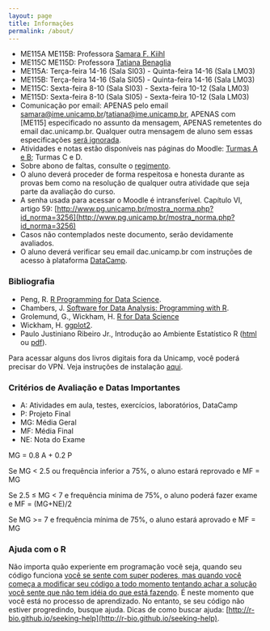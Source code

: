 ```yaml
---
layout: page
title: Informações
permalink: /about/
---
```


* ME115A ME115B: Professora [Samara F. Kiihl](http://samarafk.github.io/)
* ME115C ME115D: Professora [Tatiana Benaglia](http://www.ime.unicamp.br/departamentos/estatistica/corpo-docente)
* ME115A: Terça-feira 14-16 (Sala SI03) - Quinta-feira 14-16 (Sala LM03)
* ME115B: Terça-feira 14-16 (Sala  SI05) - Quinta-feira 14-16 (Sala LM03)
* ME115C: Sexta-feira 8-10 (Sala SI03) - Sexta-feira 10-12 (Sala LM03)
* ME115D: Sexta-feira 8-10 (Sala SI05) - Sexta-feira 10-12 (Sala LM03)
* Comunicação por email: APENAS pelo email samara@ime.unicamp.br/tatiana@ime.unicamp.br, APENAS com [ME115] especificado no assunto da mensagem, APENAS remetentes do email dac.unicamp.br. Qualquer outra mensagem de aluno sem essas especificações [será ignorada](images/hqdefault.jpg).
* Atividades e notas estão disponíveis nas páginas do Moodle: [Turmas A e B](http://www.ggte.unicamp.br/eam/course/view.php?id=5973); Turmas C e D.
* Sobre abono de faltas, consulte o [regimento](http://www.dac.unicamp.br/portal/grad/regimento/capitulo_v/secao_x/).
* O aluno deverá proceder de forma respeitosa e honesta durante as provas bem como na resolução de qualquer outra atividade que seja parte da avaliação do curso.
* A senha usada para acessar o Moodle é intransferível. Capítulo VI, artigo 59: [http://www.pg.unicamp.br/mostra_norma.php?id_norma=3256](http://www.pg.unicamp.br/mostra_norma.php?id_norma=3256)
* Casos não contemplados neste documento, serão devidamente avaliados. 
* O aluno deverá verificar seu email dac.unicamp.br com instruções de acesso à plataforma [DataCamp](https://www.datacamp.com/).  


### Bibliografia

* Peng, R. [R Programming for Data Science](https://leanpub.com/rprogramming).
* Chambers, J. [Software for Data Analysis: Programming with R](https://link.springer.com/book/10.1007%2F978-0-387-75936-4).
* Grolemund, G., Wickham, H. [R for Data Science](http://r4ds.had.co.nz)
* Wickham, H. [ggplot2](https://link.springer.com/book/10.1007%2F978-0-387-98141-3).
* Paulo Justiniano Ribeiro Jr., Introdução ao Ambiente Estatístico R ([html](http://www.leg.ufpr.br/~paulojus/embrapa/Rembrapa/) ou [pdf](http://leg.ufpr.br/~paulojus/embrapa/Rembrapa/Rembrapa.pdf)).

Para acessar alguns dos livros digitais fora da Unicamp, você poderá precisar do VPN. Veja instruções de instalação [aqui](http://www.ccuec.unicamp.br/ccuec/acesso_remoto_vpn).

### Critérios de Avaliação e Datas Importantes

* A: Atividades em aula, testes, exercícios, laboratórios, DataCamp
* P: Projeto Final
* MG: Média Geral
* MF: Média Final
* NE: Nota do Exame


MG = 0.8 A + 0.2 P

Se MG < 2.5 ou frequência inferior a 75%, o aluno estará reprovado e MF = MG

Se 2.5 ≤ MG < 7 e frequência mínima de 75%, o aluno poderá fazer exame e MF = (MG+NE)/2

Se MG >= 7 e frequência mínima de 75%, o aluno estará aprovado e MF = MG

### Ajuda com o R

Não importa quão experiente em programação você seja, quando seu código funciona [você se sente com super poderes, mas quando você começa a modificar seu código a todo momento tentando achar a solução você sente que não tem idéia do que está fazendo](images/estados.png). É neste momento que você está no processo de aprendizado. No entanto, se seu código não estiver progredindo, busque ajuda. Dicas de como buscar ajuda: [http://r-bio.github.io/seeking-help](http://r-bio.github.io/seeking-help).

